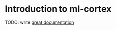 # Introduction to ml-cortex

TODO: write [great documentation](http://jacobian.org/writing/what-to-write/)
